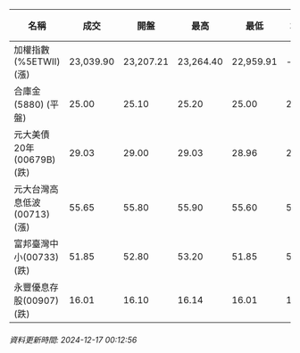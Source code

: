 | 名稱 | 成交 | 開盤 | 最高 | 最低 | 均價 | 成交金額(億) | 昨收 | 漲跌幅 | 漲跌 | 總量 | 昨量 | 振幅 |
| -------- | -------- | -------- | -------- |-------- | -------- | -------- |-------- |-------- |-------- | -------- | -------- |-------- |
|加權指數(%5ETWII) (漲)|23,039.90|23,207.21|23,264.40|22,959.91|-|4,095.65|23,020.48|0.08%|19.42|6,843,932|0|1.32%|
|合庫金(5880) (平盤)|25.00|25.10|25.20|25.00|25.06|2.03|25.00|0.00%|0.00|8,081|6,318|0.80%|
|元大美債20年(00679B) (跌)|29.03|29.00|29.03|28.96|28.99|18.78|29.21|0.62%|0.18|64,777|51,476|0.24%|
|元大台灣高息低波(00713) (漲)|55.65|55.80|55.90|55.60|55.76|9.82|55.60|0.09%|0.05|17,615|14,335|0.54%|
|富邦臺灣中小(00733) (跌)|51.85|52.80|53.20|51.85|52.25|1.03|52.70|1.61%|0.85|1,974|1,536|2.56%|
|永豐優息存股(00907) (跌)|16.01|16.10|16.14|16.01|16.08|0.314|16.07|0.37%|0.06|1,951|2,324|0.81%|
###### 資料更新時間: 2024-12-17 00:12:56